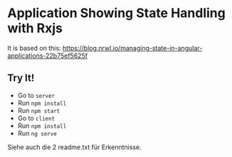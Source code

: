 # Application Showing State Handling with Rxjs

It is based on this:
https://blog.nrwl.io/managing-state-in-angular-applications-22b75ef5625f


## Try It!

* Go to `server`
* Run `npm install`
* Run `npm start`
* Go to `client`
* Run `npm install`
* Run `ng serve`

Siehe auch die 2 readme.txt für Erkenntnisse.